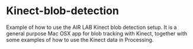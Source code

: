 # Kinect-blob-detection
Example of how to use the AIR LAB Kinect blob detection setup. It is a general purpose Mac OSX app for blob tracking with Kinect, together with some examples of how to use the Kinect data in Processing.
